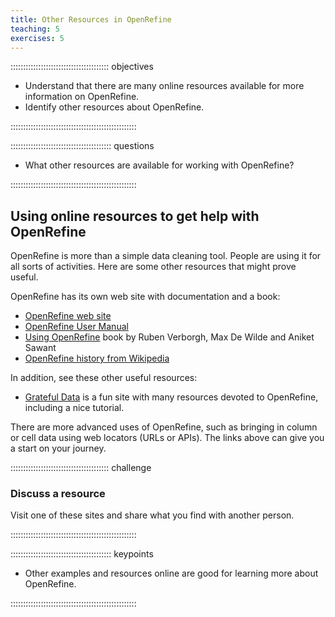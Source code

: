 ```yaml
---
title: Other Resources in OpenRefine
teaching: 5
exercises: 5
---
```


::::::::::::::::::::::::::::::::::::::: objectives

- Understand that there are many online resources available for more information on OpenRefine.
- Identify other resources about OpenRefine.

::::::::::::::::::::::::::::::::::::::::::::::::::

:::::::::::::::::::::::::::::::::::::::: questions

- What other resources are available for working with OpenRefine?

::::::::::::::::::::::::::::::::::::::::::::::::::

## Using online resources to get help with OpenRefine

OpenRefine is more than a simple data cleaning tool. People are using it for
all sorts of activities. Here are some other resources that might prove useful.

OpenRefine has its own web site with documentation and a book:

- [OpenRefine web site](https://openrefine.org/)
- [OpenRefine User Manual](https://openrefine.org/docs)
- [Using OpenRefine][book]
  book by Ruben Verborgh, Max De Wilde and Aniket Sawant
- [OpenRefine history from Wikipedia](https://en.wikipedia.org/wiki/OpenRefine)

[book]: https://www.worldcat.org/title/using-openrefine-the-essential-openrefine-guide-that-takes-you-from-data-analysis-and-error-fixing-to-linking-your-dataset-to-the-web/oclc/889271264

In addition, see these other useful resources:

- [Grateful Data](https://github.com/scottythered/gratefuldata/wiki) is a fun
  site with many resources devoted to OpenRefine, including a nice tutorial.

There are more advanced uses of OpenRefine, such as bringing in column or cell
data using web locators (URLs or APIs). The links above can give you a start on
your journey.

:::::::::::::::::::::::::::::::::::::::  challenge

### Discuss a resource

Visit one of these sites and share what you find with another person.

::::::::::::::::::::::::::::::::::::::::::::::::::


:::::::::::::::::::::::::::::::::::::::: keypoints

- Other examples and resources online are good for learning more about OpenRefine.

::::::::::::::::::::::::::::::::::::::::::::::::::


